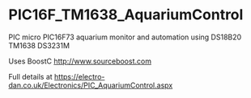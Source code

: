 # PIC16F_TM1638_AquariumControl
PIC micro PIC16F73 aquarium monitor and automation using DS18B20 TM1638 DS3231M

Uses BoostC http://www.sourceboost.com

Full details at https://electro-dan.co.uk/Electronics/PIC_AquariumControl.aspx
